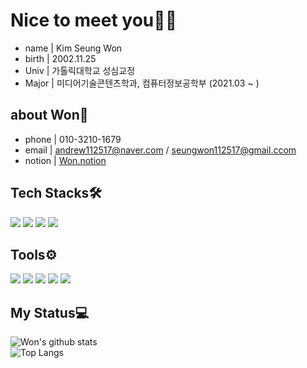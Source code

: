 # Nice to meet you👋🏻
- name | Kim Seung Won
- birth | 2002.11.25
- Univ | 가톨릭대학교 성심교정
- Major | 미디어기술콘텐츠학과, 컴퓨터정보공학부 (2021.03 ~ )

## about Won🌱
- phone | 010-3210-1679
- email | andrew112517@naver.com / seungwon112517@gmail.ccom
- notion | [Won.notion](https://hail-anger-c0a.notion.site/WON-41d542dd75aa4b25aaa6090476678571?pvs=4)

## Tech Stacks🛠️
<p align="leading">
  <img src="https://img.shields.io/badge/iOS-000000?style=flat-square&logo=Apple&logoColor=white"/>
  <img src="https://img.shields.io/badge/Swift-F05138?style=flat-square&logo=Swift&logoColor=white"/>
  <img src="https://img.shields.io/badge/UIkit-2396F3?style=flat-square&logo=UIkit&logoColor=FFFFFF"/>
  <img src="https://img.shields.io/badge/SwiftUI-F05138?style=flat-square&logo=Swift&logoColor=FFFFFF"/>
</p>

## Tools⚙️
<p align="leading">
  <img src="https://img.shields.io/badge/Xcode-147EFB?style=flat-square&logo=Xcode&logoColor=white"/>
  <img src="https://img.shields.io/badge/Git-F05032?style=flat-square&logo=git&logoColor=white"/>
  <img src="https://img.shields.io/badge/Notion-000000?style=flat-square&logo=Notion&logoColor=white"/>
  <img src="https://img.shields.io/badge/Figma-F24E1E?style=flat-square&logo=Figma&logoColor=white"/>
  <img src="https://img.shields.io/badge/Slack-4A154B?style=flat-square&logo=Slack&logoColor=white"/>
</p>

## My Status💻
![Won's github stats](https://github-readme-stats.vercel.app/api?username=SeungWon1125&show_icons=true&theme=dracula)
<br>
![Top Langs](https://github-readme-stats.vercel.app/api/top-langs/?username=SeungWon1125&layout=compact&theme=dracula)
